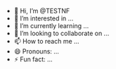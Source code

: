- 👋 Hi, I’m @TESTNF
- 👀 I’m interested in ...
- 🌱 I’m currently learning ...
- 💞️ I’m looking to collaborate on ...
- 📫 How to reach me ...
- 😄 Pronouns: ...
- ⚡ Fun fact: ...

<!---
TESTNF/TESTNF is a ✨ special ✨ repository because its `README.md` (this file) appears on your GitHub profile.
You can click the Preview link to take a look at your changes.
--->
